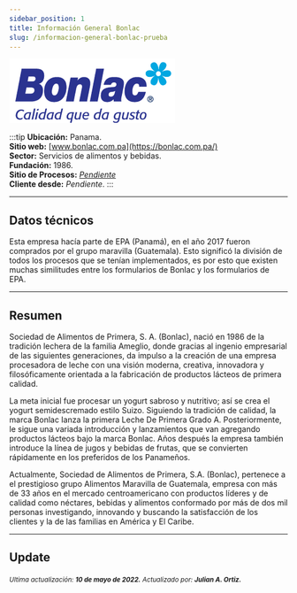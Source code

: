 ```yaml
---
sidebar_position: 1
title: Información General Bonlac
slug: /informacion-general-bonlac-prueba
---
```


![Bonlac](./logo-bonlac.png "Bonlac")

:::tip
**Ubicación:** Panama.  
**Sitio web:** [www.bonlac.com.pa](https://bonlac.com.pa/)  
**Sector:** Servicios de alimentos y bebidas.  
**Fundación:** 1986.  
**Sitio de Procesos:** [_Pendiente_](http://procesos.bpmco.co)  
**Cliente desde:** _Pendiente_.
:::

---

## Datos técnicos

Esta empresa hacía parte de EPA (Panamá), en el año 2017 fueron comprados por el grupo maravilla (Guatemala). Esto significó la división de todos los procesos que se tenían implementados, es por esto que existen muchas similitudes entre los formularios de Bonlac y los formularios de EPA.

---

## Resumen

Sociedad de Alimentos de Primera, S. A. (Bonlac), nació en 1986 de la tradición lechera de la familia Ameglio, donde gracias al ingenio empresarial de las siguientes generaciones, da impulso a la creación de una empresa procesadora de leche con una visión moderna, creativa, innovadora y filosóficamente orientada a la fabricación de productos lácteos de primera calidad.

La meta inicial fue procesar un yogurt sabroso y nutritivo; así se crea el yogurt semidescremado estilo Suizo. Siguiendo la tradición de calidad, la marca Bonlac Ianza la primera Leche De Primera Grado A. Posteriormente, le sigue una variada introducción y lanzamientos que van agregando productos lácteos bajo la marca Bonlac. Años después la empresa también introduce la línea de jugos y bebidas de frutas, que se convierten rápidamente en los preferidos de los Panameños.

Actualmente, Sociedad de Alimentos de Primera, S.A. (Bonlac), pertenece a el prestigioso grupo Alimentos Maravilla de Guatemala, empresa con más de 33 años en el mercado centroamericano con productos líderes y de calidad como néctares, bebidas y alimentos conformado por más de dos mil personas investigando, innovando y buscando la satisfacción de los clientes y la de las familias en América y El Caribe.

---

## Update

<div class="ultima-actualizacion">
  <small>
    <i>
      Ultima actualización:
      <b> 10 de mayo de 2022.</b>
    </i>
  </small>

  <small>
    <i>
      Actualizado por:
      <b> Julian A. Ortiz.</b>
    </i>
  </small>
</div>
